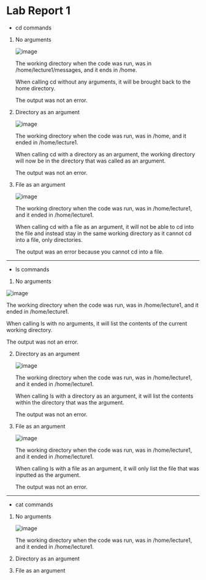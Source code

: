 # Lab Report 1	

* cd commands

1. No arguments

   ![image](https://github.com/Omeggos/cse15l-lab-reports/assets/105466539/5da483c8-d892-447a-9277-ac505461b4f1)
   
   The working directory when the code was run, was in /home/lecture1/messages, and it ends in /home.
   
   When calling cd without any arguments, it will be brought back to the home directory.
   
   The output was not an error.
   

2. Directory as an argument

   ![image](https://github.com/Omeggos/cse15l-lab-reports/assets/105466539/92b17b8f-b80c-4106-95ee-73f82fa60428)
   
   The working directory when the code was run, was in /home, and it ended in /home/lecture1.
   
   When calling cd with a directory as an argument, the working directory will now be in the directory that was called as an argument.

   The output was not an error.

3. File as an argument

   ![image](https://github.com/Omeggos/cse15l-lab-reports/assets/105466539/c61345ae-ac27-46df-b751-dabea6e8680b)

   The working directory when the code was run, was in /home/lecture1, and it ended in /home/lecture1.
   
   When calling cd with a file as an argument, it will not be able to cd into the file and instead stay in the same working directory as it cannot cd into a file, only directories.

   The output was an error because you cannot cd into a file. 

---

* ls commands

1. No arguments
 
  ![image](https://github.com/Omeggos/cse15l-lab-reports/assets/105466539/0911cbd8-53c8-42e4-89a1-b9cefe13397b)

  The working directory when the code was run, was in /home/lecture1, and it ended in /home/lecture1.

  When calling ls with no arguments, it will list the contents of the current working directory. 

  The output was not an error.
  
2. Directory as an argument

   ![image](https://github.com/Omeggos/cse15l-lab-reports/assets/105466539/d0ea9544-110d-4927-85fc-33064b005ac6)

   The working directory when the code was run, was in /home/lecture1, and it ended in /home/lecture1.

   When calling ls with a directory as an argument, it will list the contents within the directory that was the argument.

   The output was not an error.
   
4. File as an argument

   ![image](https://github.com/Omeggos/cse15l-lab-reports/assets/105466539/d3eacdd4-a3dc-4412-9fd9-e0dcbf51e6f4)

   The working directory when the code was run, was in /home/lecture1, and it ended in /home/lecture1.

   When calling ls with a file as an argument, it will only list the file that was inputted as the argument.

   The output was not an error.

 
---

* cat commands

1. No arguments

   ![image](https://github.com/Omeggos/cse15l-lab-reports/assets/105466539/d6716f51-8a0a-4f6c-99f9-e305c289705b)

   The working directory when the code was run, was in /home/lecture1, and it ended in /home/lecture1.
3. Directory as an argument
 
     
4. File as an argument
